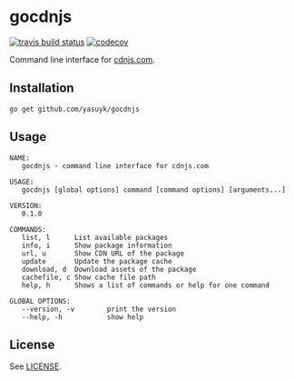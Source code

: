 gocdnjs
============

[![travis build status](https://travis-ci.org/yasuyk/gocdnjs.svg?branch=master)](https://travis-ci.org/yasuyk/gocdnjs)
[![codecov](https://codecov.io/gh/yasuyk/gocdnjs/branch/master/graph/badge.svg)](https://codecov.io/gh/yasuyk/gocdnjs)

Command line interface for [cdnjs.com][cdnjs].

## Installation

    go get github.com/yasuyk/gocdnjs

## Usage

```
NAME:
   gocdnjs - command line interface for cdnjs.com

USAGE:
   gocdnjs [global options] command [command options] [arguments...]

VERSION:
   0.1.0

COMMANDS:
   list, l      List available packages
   info, i      Show package information
   url, u       Show CDN URL of the package
   update       Update the package cache
   download, d  Download assets of the package
   cachefile, c Show cache file path
   help, h      Shows a list of commands or help for one command

GLOBAL OPTIONS:
   --version, -v        print the version
   --help, -h           show help
```

[cdnjs]:http://cdnjs.com

## License

See [LICENSE][license].

[license]: https://github.com/yasuyk/gocdnjs/blob/master/LICENSE
